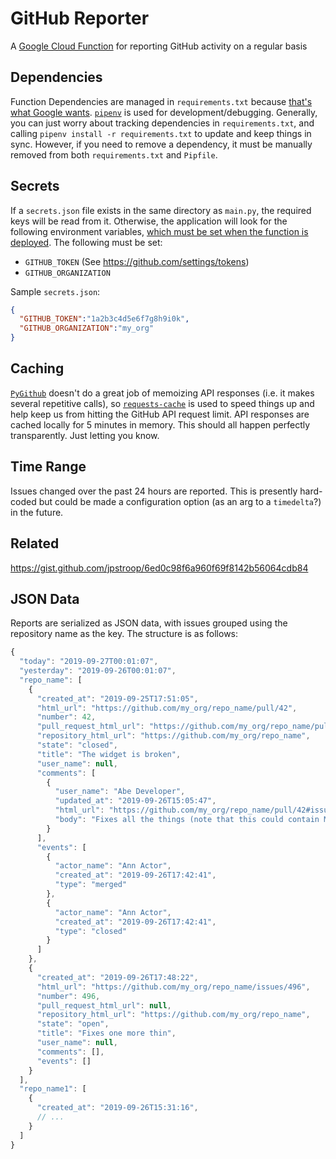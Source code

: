 # GitHub Reporter

A [Google Cloud Function](https://cloud.google.com/functions/) for reporting GitHub activity on a regular basis

## Dependencies

Function Dependencies are managed in `requirements.txt` because [that's what Google wants](https://cloud.google.com/functions/docs/writing/specifying-dependencies-python). [`pipenv`](https://github.com/pypa/pipenv) is used for development/debugging. Generally, you can just worry about tracking dependencies in `requirements.txt`, and calling `pipenv install -r requirements.txt` to update and keep things in sync. However, if you need to remove a dependency, it must be manually removed from both `requirements.txt` and `Pipfile`.

## Secrets

If a `secrets.json` file exists in the same directory as `main.py`, the required keys will be read from it. Otherwise, the application will look for the following environment variables, [which must be set when the function is deployed](https://cloud.google.com/functions/docs/env-var). The following must be set:

 * `GITHUB_TOKEN` (See https://github.com/settings/tokens)
 * `GITHUB_ORGANIZATION`

Sample `secrets.json`:

```json
{
  "GITHUB_TOKEN":"1a2b3c4d5e6f7g8h9i0k",
  "GITHUB_ORGANIZATION":"my_org"
}
```

## Caching

[`PyGithub`](https://github.com/PyGithub/PyGithub) doesn't do a great job of memoizing API responses (i.e. it makes several repetitive calls), so [`requests-cache`](https://github.com/reclosedev/requests-cache) is used to speed things up and help keep us from hitting the GitHub API request limit. API responses are cached locally for 5 minutes in memory. This should all happen perfectly transparently. Just letting you know.

## Time Range

Issues changed over the past 24 hours are reported. This is presently hard-coded but could be made a configuration option (as an arg to a `timedelta`?) in the future.

## Related

https://gist.github.com/jpstroop/6ed0c98f6a960f69f8142b56064cdb84

## JSON Data

Reports are serialized as JSON data, with issues grouped using the repository name as the key. The structure is as follows:

```javascript
{
  "today": "2019-09-27T00:01:07",
  "yesterday": "2019-09-26T00:01:07",
  "repo_name": [
    {
      "created_at": "2019-09-25T17:51:05",
      "html_url": "https://github.com/my_org/repo_name/pull/42",
      "number": 42,
      "pull_request_html_url": "https://github.com/my_org/repo_name/pull/42",
      "repository_html_url": "https://github.com/my_org/repo_name",
      "state": "closed",
      "title": "The widget is broken",
      "user_name": null,
      "comments": [
        {
          "user_name": "Abe Developer",
          "updated_at": "2019-09-26T15:05:47",
          "html_url": "https://github.com/my_org/repo_name/pull/42#issuecomment-535137315",
          "body": "Fixes all the things (note that this could contain Markdown)"
        }
      ],
      "events": [
        {
          "actor_name": "Ann Actor",
          "created_at": "2019-09-26T17:42:41",
          "type": "merged"
        },
        {
          "actor_name": "Ann Actor",
          "created_at": "2019-09-26T17:42:41",
          "type": "closed"
        }
      ]
    },
    {
      "created_at": "2019-09-26T17:48:22",
      "html_url": "https://github.com/my_org/repo_name/issues/496",
      "number": 496,
      "pull_request_html_url": null,
      "repository_html_url": "https://github.com/my_org/repo_name",
      "state": "open",
      "title": "Fixes one more thin",
      "user_name": null,
      "comments": [],
      "events": []
    }
  ],
  "repo_name1": [
    {
      "created_at": "2019-09-26T15:31:16",
      // ...
    }
  ]
}
```
